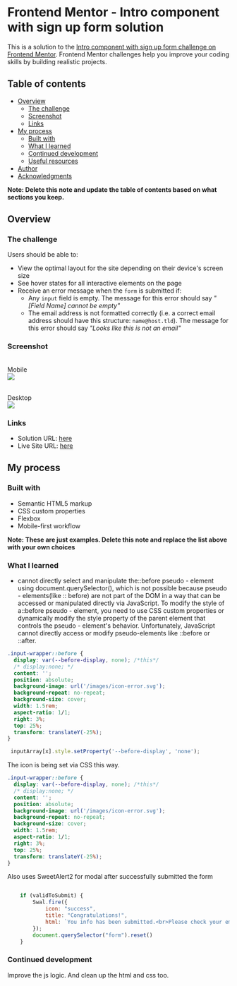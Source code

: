 # Frontend Mentor - Intro component with sign up form solution

This is a solution to the [Intro component with sign up form challenge on Frontend Mentor](https://www.frontendmentor.io/challenges/intro-component-with-signup-form-5cf91bd49edda32581d28fd1). Frontend Mentor challenges help you improve your coding skills by building realistic projects. 

## Table of contents

- [Overview](#overview)
  - [The challenge](#the-challenge)
  - [Screenshot](#screenshot)
  - [Links](#links)
- [My process](#my-process)
  - [Built with](#built-with)
  - [What I learned](#what-i-learned)
  - [Continued development](#continued-development)
  - [Useful resources](#useful-resources)
- [Author](#author)
- [Acknowledgments](#acknowledgments)

**Note: Delete this note and update the table of contents based on what sections you keep.**

## Overview

### The challenge

Users should be able to:

- View the optimal layout for the site depending on their device's screen size
- See hover states for all interactive elements on the page
- Receive an error message when the `form` is submitted if:
  - Any `input` field is empty. The message for this error should say *"[Field Name] cannot be empty"*
  - The email address is not formatted correctly (i.e. a correct email address should have this structure: `name@host.tld`). The message for this error should say *"Looks like this is not an email"*

### Screenshot
<br>Mobile</br>
![](./screenshot.jpg)

<br>Desktop</br>
![](./screenshot.jpg)

### Links

- Solution URL: [here]()
- Live Site URL: [here]()

## My process

### Built with

- Semantic HTML5 markup
- CSS custom properties
- Flexbox
- Mobile-first workflow

**Note: These are just examples. Delete this note and replace the list above with your own choices**

### What I learned

- cannot directly select and manipulate the::before pseudo - element using document.querySelector(), which is not possible because pseudo - elements(like :: before) are not part of the DOM in a way that can be accessed or manipulated directly via JavaScript.
To modify the style of a::before pseudo - element, you need to use CSS custom properties or dynamically modify the style property of the parent element that controls the pseudo - element's behavior. Unfortunately, JavaScript cannot directly access or modify pseudo-elements like ::before or ::after.

```css
.input-wrapper::before {
  display: var(--before-display, none); /*this*/
  /* display:none; */
  content: '';
  position: absolute;
  background-image: url('/images/icon-error.svg');
  background-repeat: no-repeat;
  background-size: cover;
  width: 1.5rem;
  aspect-ratio: 1/1;
  right: 3%;
  top: 25%;
  transform: translateY(-25%);
}
```

```js
 inputArray[x].style.setProperty('--before-display', 'none');

```


The icon is being set via CSS this way. 
```css
.input-wrapper::before {
  display: var(--before-display, none); /*this*/
  /* display:none; */
  content: '';
  position: absolute;
  background-image: url('/images/icon-error.svg');
  background-repeat: no-repeat;
  background-size: cover;
  width: 1.5rem;
  aspect-ratio: 1/1;
  right: 3%;
  top: 25%;
  transform: translateY(-25%);
}
```



Also uses SweetAlert2 for modal after successfully submitted the form
```js

    if (validToSubmit) {
        Swal.fire({
            icon: "success",
            title: "Congratulations!",
            html: `You info has been submitted.<br>Please check your email's inbox for confirmation!`
        });
        document.querySelector("form").reset()
    }
```


### Continued development
Improve the js logic. And clean up the html and css too. 
